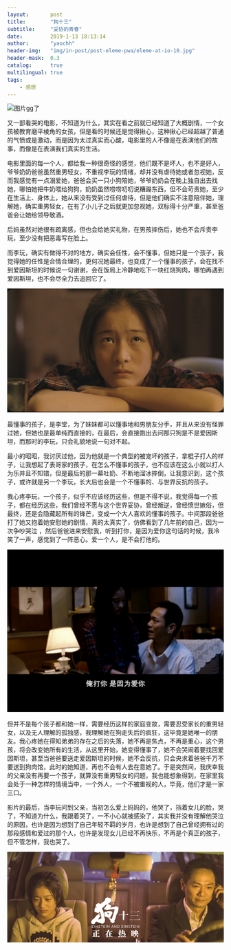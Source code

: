 ```yaml
---
layout:       post
title:        "狗十三"
subtitle:     "妥协的青春"
date:         2019-1-13 18:13:14
author:       "yaochh"
header-img:   "img/in-post/post-eleme-pwa/eleme-at-io-10.jpg"
header-mask:  0.3
catalog:      true
multilingual: true
tags:
    - 感想
---
```


![图片gg了](/img/2019-01-13-01.jpg)

又一部看哭的电影，不知道为什么，其实在看之前就已经知道了大概剧情，一个女孩被教育磨平棱角的女孩，但是看的时候还是觉得揪心，这种揪心已经超越了普通的气愤或是激动，而是因为太过真实而心酸，电影里的人不像是在表演他们的故事，而像是在表演我们真实的生活。

电影里面的每一个人，都给我一种很奇怪的感觉，他们既不是坏人，也不是好人，爷爷奶奶爸爸虽然重男轻女，不重视李玩的情绪，却并没有虐待她或者忽视她，反而我感觉有一点溺爱她，爸爸会买一只小狗陪她，爷爷奶奶会在晚上独自出去找她，哪怕她把牛奶喂给狗狗，奶奶虽然唠唠叨叨说糟蹋东西，但不会苛责她，至少在生活上、身体上，她从来没有受到过任何虐待，但是他们确实不注意陪伴她，理解她，确实重男轻女，在有了小儿子之后就更加忽视她，双标得十分严重，甚至爸爸会让她给领导敬酒。

后妈虽然对她很有疏离感，但也会给她买礼物，在男孩摔伤后，她也不会斥责李玩，至少没有把恶毒写在脸上。

而李玩，确实有做得不对的地方，确实会任性，会不懂事，但她只是一个孩子，我觉得她的任性是合情合理的，更何况她最终，也变成了一个懂事的孩子，会在找不到爱因斯坦的时候说一句谢谢，会在饭局上冷静地吃下一块红烧狗肉，哪怕再遇到爱因斯坦，也不会尽全力去追回它了。

![图片gg了](/img/2019-01-13-02.jpg)

最懂事的孩子，是李堂，为了妹妹都可以懂事地和男朋友分手，并且从来没有怪罪过她，但她也是最单纯而直接的，在最后，会直接跑出去问那只狗是不是爱因斯坦，而那时的李玩，只会礼貌地说一句对不起。



最小的昭昭，我讨厌过他，因为他就是一个典型的被宠坏的孩子，拿棍子打人的样子，让我想起了表哥家的孩子，在怎么不懂事的孩子，也不应该在这么小就以打人为乐并且不知错，但是最后的那一幕吐奶、不断地溜冰摔倒，让我意识到，这个孩子，或许就是另一个李玩，长大后也会是一个不懂事的、与世界反抗的孩子。



我心疼李玩，一个孩子，似乎不应该经历这些，但是不得不说，我觉得每一个孩子，都在经历这些，我们曾经不愿与这个世界妥协，曾经叛逆，曾经愤世嫉俗，但最终，还是会隐藏起所有的锋芒，变成一个大人喜欢的懂事的孩子。中间那段爸爸打了她又抱着她安慰她的剧情，真的太真实了，仿佛看到了几年前的自己，因为一次争吵哭泣 ，然后爸爸进来安慰我，听到打你，是因为爱你这句话的时候，我冷笑了一声，感觉到了一阵恶心。爱一个人，是不会打他的。

![图片gg了](/img/2019-01-13-03.jpg)

但并不是每个孩子都和她一样，需要经历这样的家庭变故，需要忍受家长的重男轻女，以及无人理解的孤独感，我理解她在狗走失后的疯狂，这毕竟是她唯一的朋友。我心疼她在得知弟弟的存在之后的失落，她不再是焦点，不再是重心，这个男孩，将会改变她所有的生活，从这里开始，她变得懂事了，她不会哭闹着要找回爱因斯坦，甚至当爸爸要送走爱因斯坦的时候，她不会反抗，只会央求着爸爸千万不要送到狗肉馆，此时的她知道，再也不会有人去在意她了。于是突然间，我庆幸我的父亲没有再要一个孩子，就算没有重男轻女的问题，我也能想象得到，在家里我会处于一种怎样的情境当中，一个外人，一个不被重视的人，毕竟，他们才是一家三口。



影片的最后，当李玩问到父亲，当初怎么爱上妈妈的，他哭了，挡着女儿的脸，哭了，不知道为什么，我跟着哭了，一不小心就被感染了，其实我并没有理解他哭泣的原因，也许是因为想到了自己年轻不羁的岁月，也许是想到了自己曾经拥有过的那段感情和爱过的那个人，也许是发现女儿已经不再快乐，不再是个真正的孩子，但不管怎样，我也哭了。


![图片gg了](/img/2019-01-13-04.jpg)